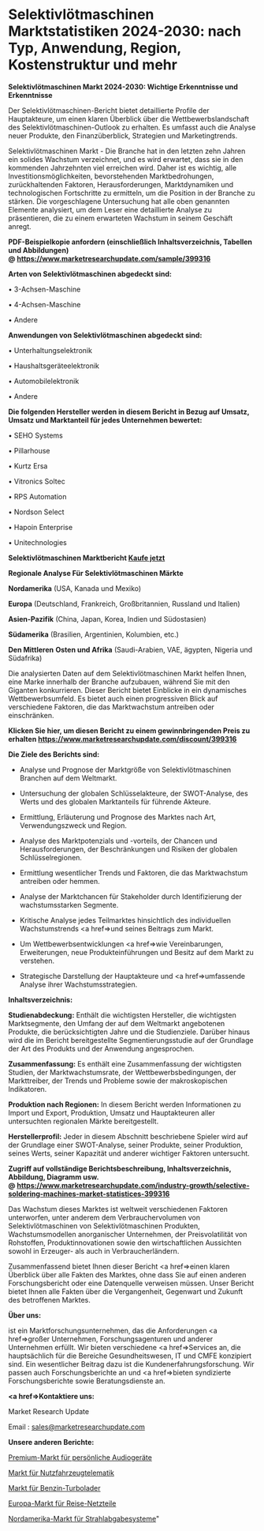 # Selektivlötmaschinen Marktstatistiken 2024-2030: nach Typ, Anwendung, Region, Kostenstruktur und mehr

<strong>Selektivlötmaschinen Markt 2024-2030: Wichtige Erkenntnisse und Erkenntnisse</strong>

Der Selektivlötmaschinen-Bericht bietet detaillierte Profile der Hauptakteure, um einen klaren Überblick über die Wettbewerbslandschaft des Selektivlötmaschinen-Outlook zu erhalten. Es umfasst auch die Analyse neuer Produkte, den Finanzüberblick, Strategien und Marketingtrends.

Selektivlötmaschinen Markt - Die Branche hat in den letzten zehn Jahren ein solides Wachstum verzeichnet, und es wird erwartet, dass sie in den kommenden Jahrzehnten viel erreichen wird. Daher ist es wichtig, alle Investitionsmöglichkeiten, bevorstehenden Marktbedrohungen, zurückhaltenden Faktoren, Herausforderungen, Marktdynamiken und technologischen Fortschritte zu ermitteln, um die Position in der Branche zu stärken. Die vorgeschlagene Untersuchung hat alle oben genannten Elemente analysiert, um dem Leser eine detaillierte Analyse zu präsentieren, die zu einem erwarteten Wachstum in seinem Geschäft anregt.

<strong><b>PDF-Beispielkopie anfordern (einschließlich Inhaltsverzeichnis, Tabellen und Abbildungen) @ </b></strong><strong><a href=https://www.marketresearchupdate.com/sample/399316><strong>https://www.marketresearchupdate.com/sample/399316</u></a></strong></strong>

<strong>Arten von Selektivlötmaschinen abgedeckt sind:</strong>

• 3-Achsen-Maschine

• 4-Achsen-Maschine

• Andere

<strong>Anwendungen von Selektivlötmaschinen abgedeckt sind:</strong>

• Unterhaltungselektronik

• Haushaltsgeräteelektronik

• Automobilelektronik

• Andere

<strong>Die folgenden Hersteller werden in diesem Bericht in Bezug auf Umsatz, Umsatz und Marktanteil für jedes Unternehmen bewertet:</strong>

• SEHO Systems

• Pillarhouse

• Kurtz Ersa

• Vitronics Soltec

• RPS Automation

• Nordson Select

• Hapoin Enterprise

• Unitechnologies

<strong>Selektivlötmaschinen Marktbericht <a href=https://www.marketresearchupdate.com/buynow/399316>Kaufe jetzt</a></strong>

<strong>Regionale Analyse Für Selektivlötmaschinen Märkte</strong>

<strong>Nordamerika</strong> (USA, Kanada und Mexiko)

<strong>Europa</strong> (Deutschland, Frankreich, Großbritannien, Russland und Italien)

<strong>Asien-Pazifik</strong> (China, Japan, Korea, Indien und Südostasien)

<strong>Südamerika</strong> (Brasilien, Argentinien, Kolumbien, etc.)

<strong>Den Mittleren</strong> <strong>Osten und Afrika</strong> (Saudi-Arabien, VAE, ägypten, Nigeria und Südafrika)

Die analysierten Daten auf dem Selektivlötmaschinen Markt helfen Ihnen, eine Marke innerhalb der Branche aufzubauen, während Sie mit den Giganten konkurrieren. Dieser Bericht bietet Einblicke in ein dynamisches Wettbewerbsumfeld. Es bietet auch einen progressiven Blick auf verschiedene Faktoren, die das Marktwachstum antreiben oder einschränken.

<strong>Klicken Sie hier, um diesen Bericht zu einem gewinnbringenden Preis zu erhalten
</strong><strong><a href=https://www.marketresearchupdate.com/discount/399316>https://www.marketresearchupdate.com/discount/399316</b></u></strong></a>

<strong>Die Ziele des Berichts sind:</strong>

- Analyse und Prognose der Marktgröße von Selektivlötmaschinen Branchen auf dem Weltmarkt.

- Untersuchung der globalen Schlüsselakteure, der SWOT-Analyse, des Werts und des globalen Marktanteils für führende Akteure.

- Ermittlung, Erläuterung und Prognose des Marktes nach Art, Verwendungszweck und Region.

- Analyse des Marktpotenzials und -vorteils, der Chancen und Herausforderungen, der Beschränkungen und Risiken der globalen Schlüsselregionen.

- Ermittlung wesentlicher Trends und Faktoren, die das Marktwachstum antreiben oder hemmen.

- Analyse der Marktchancen für Stakeholder durch Identifizierung der wachstumsstarken Segmente.

- Kritische Analyse jedes Teilmarktes hinsichtlich des individuellen Wachstumstrends <a href=>und</a> seines Beitrags zum Markt.

- Um Wettbewerbsentwicklungen <a href=>wie</a> Vereinbarungen, Erweiterungen, neue Produkteinführungen und Besitz auf dem Markt zu verstehen.

- Strategische Darstellung der Hauptakteure und <a href=>umfas</a>sende Analyse ihrer Wachstumsstrategien.

<strong>Inhaltsverzeichnis:</strong>

<strong>Studienabdeckung:</strong> Enthält die wichtigsten Hersteller, die wichtigsten Marktsegmente, den Umfang der auf dem Weltmarkt angebotenen Produkte, die berücksichtigten Jahre und die Studienziele. Darüber hinaus wird die im Bericht bereitgestellte Segmentierungsstudie auf der Grundlage der Art des Produkts und der Anwendung angesprochen.

<strong>Zusammenfassung:</strong> Es enthält eine Zusammenfassung der wichtigsten Studien, der Marktwachstumsrate, der Wettbewerbsbedingungen, der Markttreiber, der Trends und Probleme sowie der makroskopischen Indikatoren.

<strong>Produktion nach Regionen:</strong> In diesem Bericht werden Informationen zu Import und Export, Produktion, Umsatz und Hauptakteuren aller untersuchten regionalen Märkte bereitgestellt.

<strong>Herstellerprofil:</strong> Jeder in diesem Abschnitt beschriebene Spieler wird auf der Grundlage einer SWOT-Analyse, seiner Produkte, seiner Produktion, seines Werts, seiner Kapazität und anderer wichtiger Faktoren untersucht.

<strong><b>Zugriff auf vollständige Berichtsbeschreibung, Inhaltsverzeichnis, Abbildung, Diagramm usw. @ </b></strong><strong><a href=https://www.marketresearchupdate.com/industry-growth/selective-soldering-machines-market-statistices-399316>https://www.marketresearchupdate.com/industry-growth/selective-soldering-machines-market-statistices-399316</a></strong>

Das Wachstum dieses Marktes ist weltweit verschiedenen Faktoren unterworfen, unter anderem dem Verbrauchervolumen von Selektivlötmaschinen von Selektivlötmaschinen Produkten, Wachstumsmodellen anorganischer Unternehmen, der Preisvolatilität von Rohstoffen, Produktinnovationen sowie den wirtschaftlichen Aussichten sowohl in Erzeuger- als auch in Verbraucherländern.

Zusammenfassend bietet Ihnen dieser Bericht <a href=>einen</a> klaren Überblick über alle Fakten des Marktes, ohne dass Sie auf einen anderen Forschungsbericht oder eine Datenquelle verweisen müssen. Unser Bericht bietet Ihnen alle Fakten über die Vergangenheit, Gegenwart und Zukunft des betroffenen Marktes.

<strong>Über uns:</strong>

 ist ein Marktforschungsunternehmen, das die Anforderungen <a href=>großer</a> Unternehmen, Forschungsagenturen und anderer Unternehmen erfüllt. Wir bieten verschiedene <a href=>Services</a> an, die hauptsächlich für die Bereiche Gesundheitswesen, IT und CMFE konzipiert sind. Ein wesentlicher Beitrag dazu ist die Kundenerfahrungsforschung. Wir passen auch Forschungsberichte an und <a href=>bieten</a> syndizierte Forschungsberichte sowie Beratungsdienste an.

<strong><a href=>Kontaktiere uns:</a></strong>

Market Research Update

Email : sales@marketresearchupdate.com

<strong>Unsere anderen Berichte:</strong>

<a href=https://www.linkedin.com/pulse/premium-personal-audios-market-opportunities>Premium-Markt für persönliche Audiogeräte</a>

<a href=https://www.linkedin.com/pulse/commercial-vehicle-telematics-market-outlooks>Markt für Nutzfahrzeugtelematik</a>

<a href=https://www.linkedin.com/pulse/gasoline-turbochargers-market-size-emerging>Markt für Benzin-Turbolader</a>

<a href=https://www.linkedin.com/pulse/europe-travel-power-adapter-market-expecting>Europa-Markt für Reise-Netzteile</a>

<a href=https://www.linkedin.com/pulse/north-america-beam-delivery-system-market-trends-2023>Nordamerika-Markt für Strahlabgabesysteme</a>"
